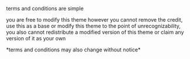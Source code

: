 terms and conditions are simple</p>
you are free to modify this theme however you cannot remove the credit, use this as a base or modify this theme to the point of unrecognizability, you also cannot redistribute a modified version of this theme or claim any version of it as your own</p>
*terms and conditions may also change without notice\*
